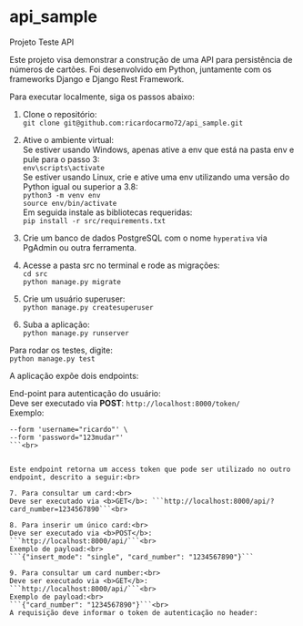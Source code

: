 # api_sample
Projeto Teste API

Este projeto visa demonstrar a construção de uma API para persistência de números de cartões.
Foi desenvolvido em Python, juntamente com os frameworks Django e Django Rest Framework.

Para executar localmente, siga os passos abaixo:

1. Clone o repositório:<br>
```git clone git@github.com:ricardocarmo72/api_sample.git```

2. Ative o ambiente virtual:<br>
Se estiver usando Windows, apenas ative a env que está na pasta env e pule para o passo 3:<br>
```env\scripts\activate```<br>
Se estiver usando Linux, crie e ative uma env utilizando uma versão do Python igual ou superior a 3.8:<br>
```python3 -m venv env```<br>
```source env/bin/activate```<br>
Em seguida instale as bibliotecas requeridas:<br>
```pip install -r src/requirements.txt```<br>

3. Crie um banco de dados PostgreSQL com o nome ```hyperativa``` via PgAdmin ou outra ferramenta.

4. Acesse a pasta src no terminal e rode as migrações:<br>
```cd src```<br>
```python manage.py migrate```<br>

5. Crie um usuário superuser:<br>
```python manage.py createsuperuser```

6. Suba a aplicação:<br>
```python manage.py runserver```

Para rodar os testes, digite:<br>
```python manage.py test```

A aplicação expõe dois endpoints:

End-point para autenticação do usuário:<br>
Deve ser executado via <b>POST</b>: ```http://localhost:8000/token/```<br>
Exemplo:<br>
```curl --location 'http://localhost:8000/token/' \
--form 'username="ricardo"' \
--form 'password="123mudar"'
```<br>


Este endpoint retorna um access token que pode ser utilizado no outro endpoint, descrito a seguir:<br>

7. Para consultar um card:<br>
Deve ser executado via <b>GET</b>: ```http://localhost:8000/api/?card_number=1234567890```<br>

8. Para inserir um único card:<br>
Deve ser executado via <b>POST</b>: ```http://localhost:8000/api/```<br>
Exemplo de payload:<br>
```{"insert_mode": "single", "card_number": "1234567890"}```

9. Para consultar um card number:<br>
Deve ser executado via <b>GET</b>: ```http://localhost:8000/api/```<br>
Exemplo de payload:<br>
```{"card_number": "1234567890"}```<br>
A requisição deve informar o token de autenticação no header:
